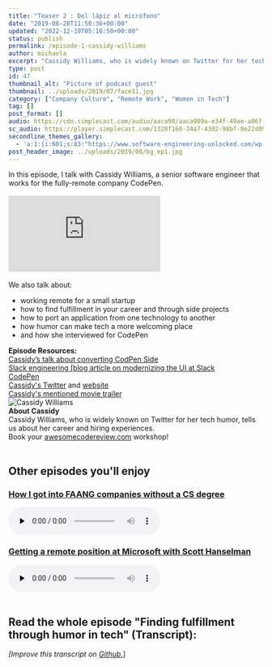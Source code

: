 ```yaml
---
title: "Teaser 2 : Del lápiz al micrófono"
date: "2019-08-28T11:50:36+00:00"
updated: "2022-12-10T05:16:50+00:00"
status: publish
permalink: /episode-1-cassidy-williams
author: michaela
excerpt: "Cassidy Williams, who is widely known on Twitter for her tech humor, tells us about her career and hiring experiences."
type: post
id: 47
thumbnail_alt: "Picture of podcast guest"
thumbnail: ../uploads/2019/07/face11.jpg
category: ["Company Culture", "Remote Work", "Women in Tech"]
tag: []
post_format: []
audio: https://cdn.simplecast.com/audio/aaca90/aaca909a-e34f-49ae-a86f-f59e4fa807f0/1328f160-34a7-4302-98bf-0e22d0996bfb/episode1_software_engineering_unlocked_cassidy_ready_tc.mp3
sc_audio: https://player.simplecast.com/1328f160-34a7-4302-98bf-0e22d0996bfb?dark=false
secondline_themes_gallery:
  - 'a:1:{i:601;s:83:"https://www.software-engineering-unlocked.com/wp-content/uploads/2019/08/bg_ep1.jpg";}'
post_header_image: ../uploads/2019/08/bg_ep1.jpg
---
```



<div class="episode-about">
  In this episode, I talk with Cassidy Williams, a senior software engineer that works for the fully-remote company CodePen. 
  <br/>
  <br/>
  <div class="video-container">
    <iframe class="video" src="https://www.youtube-nocookie.com/embed/Tchj3aBoACw" title="YouTube video player" frameborder="0" allow="accelerometer; autoplay; clipboard-write; encrypted-media; gyroscope; picture-in-picture" allowfullscreen></iframe>
  </div>
 <br/>We also talk about:
    <ul>
        <li>working remote for a small startup</li>
        <li>how to find fulfillment in your career and through side projects</li>
        <li>how to port an application from one technology to another</li>
        <li>how humor can make tech a more welcoming place</li>
        <li>and how she interviewed for CodePen</li>
    </ul>
</div>
<div class=" episode-links">
<b>Episode Resources:</b><br/>
    <a href="https://youtu.be/ALYzDeMdZug">Cassidy’s talk about converting CodPen Side</a><br/>
    <a href="https://slack.engineering/rebuilding-slack-on-the-desktop-308d6fe94ae4">Slack engineering [blog article on modernizing the UI at Slack</a><br/>
    <a href="https://codepen.io/">CodePen</a><br/>
    <a href="https://twitter.com/cassidoo">Cassidy's Twitter</a> and <a href="https://cassidoo.co">website</a><br/>
    <a href="https://www.youtube.com/embed/DE3TZSdjVFM?feature=oembed">Cassidy's mentioned movie trailer</a>
</div>


<div class="row pt-2 align-items-center">
    <div class="col-4 guest-picture">
    <img src="../uploads/2019/07/face11.jpg" alt="Cassidy Williams"/>
    </div>
    <div class="col-8 guest-about">
    <b>About Cassidy</b><br/>
      Cassidy Williams, who is widely known on Twitter for her tech humor, tells us about her career and hiring experiences.
    </div>
</div>


<div class="sponsorship">
Book your <a href="https://www.michaelagreiler.com/workshops">awesomecodereview.com</a> workshop!
</div>
<br/>
<div>
  <h2>Other episodes you'll enjoy</h2>
    <div class="row-md-6">
      <div class="row g-0 border rounded overflow-hidden flex-md-row mb-4 shadow-sm h-md-250 position-relative">
          <div class="col p-4 d-flex flex-column position-static">
            <h3 class="mb-0"><a href="https://software-engineering-unlocked.com/faang-job-without-cs-degree/">How I got into FAANG companies without a CS degree</a></h3>
  <audio controls preload="none">
                <source src="https://cdn.simplecast.com/audio/aaca909a-e34f-49ae-a86f-f59e4fa807f0/episodes/2ec3af9e-9a17-4ccd-95df-0e9b1a03ecc6/audio/66ec2bf9-b1d0-4ae3-868e-9017bb8cc4ee/default_tc.mp3" />
              </audio>
          </div>
        </div>
      </div>
    <div class="row-md-6">
      <div class="row g-0 border rounded overflow-hidden flex-md-row mb-4 shadow-sm h-md-250 position-relative">
          <div class="col p-4 d-flex flex-column position-static">
            <h3 class="mb-0"><a href="https://software-engineering-unlocked.com/episode-2-scott-hanselman/">Getting a remote position at Microsoft with Scott Hanselman</a></h3>
  <audio controls preload="none">
                <source src="https://cdn.simplecast.com/audio/aaca90/aaca909a-e34f-49ae-a86f-f59e4fa807f0/b94c57a5-9afe-4853-be2f-b4d147fb62bf/scott_episode2_ready_tc.mp3" />
              </audio>
          </div>
        </div>
      </div>
</div>
<br/>

## Read the whole episode "Finding fulfillment through humor in tech" (Transcript):

_\[Improve this transcript on [Github](https://github.com/mgreiler/se-unlocked/tree/master/Transcripts)_[.](https://github.com/mgreiler/se-unlocked/tree/master/Transcripts)\]
